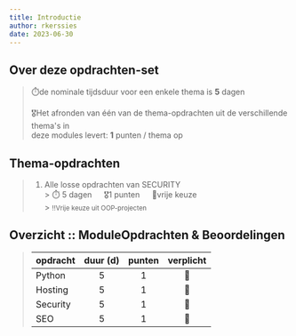 ```yaml
---
title: Introductie
author: rkerssies
date: 2023-06-30
---
```


## Over deze opdrachten-set
> ⏱️de nominale tijdsduur voor een enkele thema is **5** dagen<br>
>
> 🎖️Het afronden van één van de thema-opdrachten uit de verschillende thema's in  
> deze modules levert: **1** punten / thema op<br>

## Thema-opdrachten
> 1.  Alle losse opdrachten van SECURITY<br>
      > ⏱️ 5 dagen &emsp; 🎖1 punten &emsp; 🪽vrije keuze<br>
      > <small>‼️Vrije keuze uit OOP-projecten</small>


##  Overzicht :: ModuleOpdrachten & Beoordelingen
> | **opdracht** | **duur (d)** | **punten** | **verplicht** |
> |--------------|:------------:|:----------:|:-------------:|
> | Python       |      5       |     1      |      🪽       |
> | Hosting      |      5       |     1      |      🪽       |
> | Security     |      5       |     1      |      🪽       |
> | SEO          |      5       |     1      |      🪽       |

